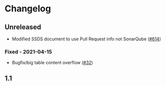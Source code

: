 # Changelog

## Unreleased
- Modified SSDS document to use Pull Request info not SonarQube ([#614](https://github.com/opendevstack/ods-jenkins-shared-library/pull/614))

### Fixed - 2021-04-15
- Bugfix/big table content overflow ([#32](https://github.com/opendevstack/ods-document-generation-templates/pull/32))

## 1.1
